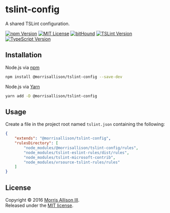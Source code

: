 # tslint-config

A shared TSLint configuration.

[![npm Version][badge-npm]][npm]
[![MIT License][badge-license]][license]
[![bitHound][badge-bithound]][bithound]
[![TSLint Version][badge-tslint]][tslint]
[![TypeScript Version][badge-typescript]][typescript]

[badge-bithound]: https://img.shields.io/bithound/dependencies/github/morrisallison/tslint-config.svg?style=flat-square
[badge-license]: https://img.shields.io/badge/license-MIT-blue.svg?style=flat-square
[badge-npm]: https://img.shields.io/npm/v/@morrisallison/tslint-config.svg?style=flat-square
[badge-tslint]: https://img.shields.io/badge/TSLint-v4.2-blue.svg?style=flat-square
[badge-typescript]: https://img.shields.io/badge/TypeScript-v2.1-blue.svg?style=flat-square
[bitHound]: https://bithound.io/github/morrisallison/tslint-config
[license]: https://github.com/morrisallison/tslint-config/raw/master/LICENSE
[npm]: https://www.npmjs.com/package/@morrisallison/tslint-config
[tslint]: https://github.com/palantir/tslint
[typescript]: https://github.com/Microsoft/TypeScript

## Installation

Node.js via [npm][npmjs]

```bash
npm install @morrisallison/tslint-config --save-dev
```

Node.js via [Yarn][yarnpkg]

```bash
yarn add -D @morrisallison/tslint-config
```

[npmjs]: https://www.npmjs.com/
[yarnpkg]: https://yarnpkg.com/

## Usage

Create a file in the project root named `tslint.json` containing the following:

```json
{
    "extends": "@morrisallison/tslint-config",
    "rulesDirectory": [
        "node_modules/@morrisallison/tslint-config/rules",
        "node_modules/tslint-eslint-rules/dist/rules",
        "node_modules/tslint-microsoft-contrib",
        "node_modules/vrsource-tslint-rules/rules"
    ]
}
```

## License

Copyright &copy; 2016 [Morris Allison III](http://morris.xyz).
<br>Released under the [MIT license][license].
